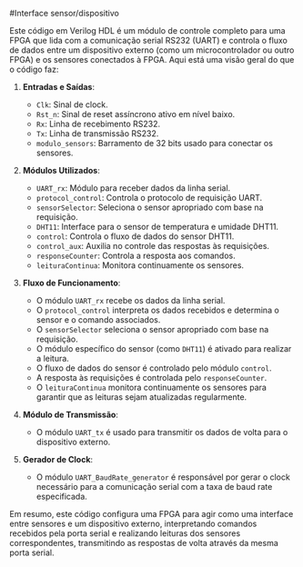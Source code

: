 #Interface sensor/dispositivo

Este código em Verilog HDL é um módulo de controle completo para uma FPGA que lida com a comunicação serial RS232 (UART) e controla o fluxo de dados entre um dispositivo externo (como um microcontrolador ou outro FPGA) e os sensores conectados à FPGA. Aqui está uma visão geral do que o código faz:

1. **Entradas e Saídas**:
   - `Clk`: Sinal de clock.
   - `Rst_n`: Sinal de reset assíncrono ativo em nível baixo.
   - `Rx`: Linha de recebimento RS232.
   - `Tx`: Linha de transmissão RS232.
   - `modulo_sensors`: Barramento de 32 bits usado para conectar os sensores.

2. **Módulos Utilizados**:
   - `UART_rx`: Módulo para receber dados da linha serial.
   - `protocol_control`: Controla o protocolo de requisição UART.
   - `sensorSelector`: Seleciona o sensor apropriado com base na requisição.
   - `DHT11`: Interface para o sensor de temperatura e umidade DHT11.
   - `control`: Controla o fluxo de dados do sensor DHT11.
   - `control_aux`: Auxilia no controle das respostas às requisições.
   - `responseCounter`: Controla a resposta aos comandos.
   - `leituraContinua`: Monitora continuamente os sensores.

3. **Fluxo de Funcionamento**:
   - O módulo `UART_rx` recebe os dados da linha serial.
   - O `protocol_control` interpreta os dados recebidos e determina o sensor e o comando associados.
   - O `sensorSelector` seleciona o sensor apropriado com base na requisição.
   - O módulo específico do sensor (como `DHT11`) é ativado para realizar a leitura.
   - O fluxo de dados do sensor é controlado pelo módulo `control`.
   - A resposta às requisições é controlada pelo `responseCounter`.
   - O `leituraContinua` monitora continuamente os sensores para garantir que as leituras sejam atualizadas regularmente.

4. **Módulo de Transmissão**:
   - O módulo `UART_tx` é usado para transmitir os dados de volta para o dispositivo externo.

5. **Gerador de Clock**:
   - O módulo `UART_BaudRate_generator` é responsável por gerar o clock necessário para a comunicação serial com a taxa de baud rate especificada.

Em resumo, este código configura uma FPGA para agir como uma interface entre sensores e um dispositivo externo, interpretando comandos recebidos pela porta serial e realizando leituras dos sensores correspondentes, transmitindo as respostas de volta através da mesma porta serial.
